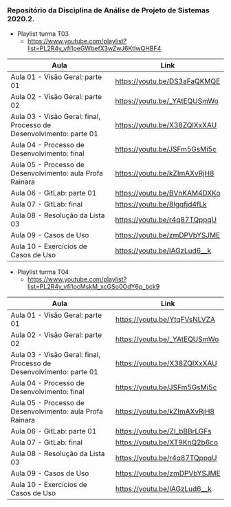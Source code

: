 ### Repositório da Disciplina de Análise de Projeto de Sistemas 2020.2.

* Playlist turma T03
  * https://www.youtube.com/playlist?list=PL2R4y_yfi1peGWbefX3wZwJ6KtIwQHBF4

Aula | Link
------------ | -------------
Aula 01 - Visão Geral: parte 01 | https://youtu.be/DS3aFaQKMQE
Aula 02 - Visão Geral: parte 02 | https://youtu.be/_YAtEQUSmWo
Aula 03 - Visão Geral: final, Processo de Desenvolvimento: parte 01 | https://youtu.be/X38ZQlXxXAU
Aula 04 - Processo de Desenvolvimento: final | https://youtu.be/JSFm5GsMi5c
Aula 05 - Processo de Desenvolvimento: aula Profa Rainara | https://youtu.be/kZImAXvRjH8
Aula 06 - GitLab: parte 01 | https://youtu.be/BVnKAM4DXKo
Aula 07 - GitLab: final | https://youtu.be/8lgqfjd4fLk
Aula 08 - Resolução da Lista 03 | https://youtu.be/r4q87TQppqU
Aula 09 - Casos de Uso | https://youtu.be/zmDPVbYSJME
Aula 10 - Exercícios de Casos de Uso | https://youtu.be/lAGzLud6__k

* Playlist turma T04
  * https://www.youtube.com/playlist?list=PL2R4y_yfi1pcMskM_xcGSo0OdY6p_bck9

Aula | Link
------------ | -------------
Aula 01 - Visão Geral: parte 01 | https://youtu.be/YtqFVsNLVZA
Aula 02 - Visão Geral: parte 02 | https://youtu.be/_YAtEQUSmWo
Aula 03 - Visão Geral: final, Processo de Desenvolvimento: parte 01 | https://youtu.be/X38ZQlXxXAU
Aula 04 - Processo de Desenvolvimento: final | https://youtu.be/JSFm5GsMi5c
Aula 05 - Processo de Desenvolvimento: aula Profa Rainara | https://youtu.be/kZImAXvRjH8
Aula 06 - GitLab: parte 01 | https://youtu.be/ZI_bBBrLGFs
Aula 07 - GitLab: final | https://youtu.be/XT9KnQ2b6co
Aula 08 - Resolução da Lista 03 | https://youtu.be/r4q87TQppqU
Aula 09 - Casos de Uso | https://youtu.be/zmDPVbYSJME
Aula 10 - Exercícios de Casos de Uso | https://youtu.be/lAGzLud6__k